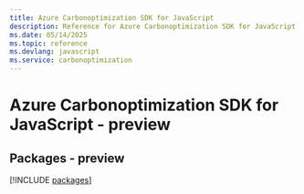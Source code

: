 ```yaml
---
title: Azure Carbonoptimization SDK for JavaScript
description: Reference for Azure Carbonoptimization SDK for JavaScript
ms.date: 05/14/2025
ms.topic: reference
ms.devlang: javascript
ms.service: carbonoptimization
---
```

# Azure Carbonoptimization SDK for JavaScript - preview
## Packages - preview
[!INCLUDE [packages](carbonoptimization-index.md)]